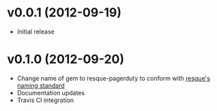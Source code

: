 # v0.0.1 (2012-09-19)

* Initial release

# v0.1.0 (2012-09-20)

* Change name of gem to resque-pagerduty to conform with [resque's naming standard][resque-std]
* Documentation updates
* Travis CI integration

[resque-std]: https://github.com/defunkt/resque/blob/master/docs/PLUGINS.md
